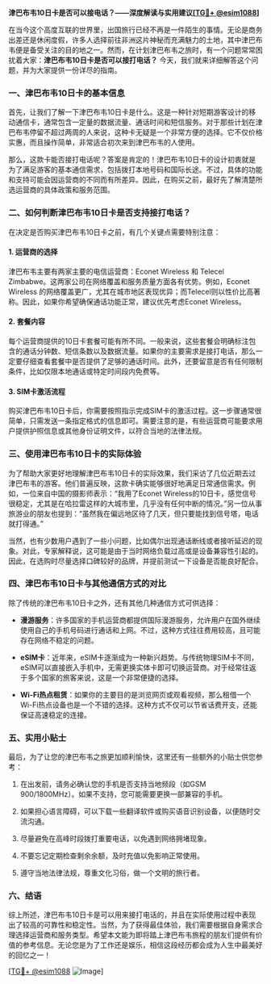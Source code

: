 **津巴布韦10日卡是否可以接电话？——深度解读与实用建议[[TG💪+ @esim1088](https://t.me/s/esim1088)]**

在当今这个高度互联的世界里，出国旅行已经不再是一件陌生的事情。无论是商务出差还是休闲度假，许多人选择前往非洲这片神秘而充满魅力的土地，其中津巴布韦便是备受关注的目的地之一。然而，在计划津巴布韦之旅时，有一个问题常常困扰着大家：**津巴布韦10日卡是否可以接打电话？** 今天，我们就来详细解答这个问题，并为大家提供一份详尽的指南。

### 一、津巴布韦10日卡的基本信息

首先，让我们了解一下津巴布韦10日卡是什么。这是一种针对短期游客设计的移动通信卡，通常包含一定量的数据流量、通话时间和短信服务。对于那些计划在津巴布韦停留不超过两周的人来说，这种卡无疑是一个非常方便的选择。它不仅价格实惠，而且操作简单，非常适合初次来到津巴布韦的人使用。

那么，这款卡能否接打电话呢？答案是肯定的！津巴布韦10日卡的设计初衷就是为了满足游客的基本通信需求，包括拨打本地号码和国际长途。不过，具体的功能和支持可能会因运营商的不同而有所差异。因此，在购买之前，最好先了解清楚所选运营商的具体政策和服务范围。

### 二、如何判断津巴布韦10日卡是否支持接打电话？

在决定是否购买津巴布韦10日卡之前，有几个关键点需要特别注意：

#### 1. **运营商的选择**
津巴布韦主要有两家主要的电信运营商：Econet Wireless 和 Telecel Zimbabwe。这两家公司在网络覆盖和服务质量方面各有优势。例如，Econet Wireless 的网络覆盖更广，尤其在城市地区表现优异；而Telecel则以性价比高著称。因此，如果你希望确保通话功能正常，建议优先考虑Econet Wireless。

#### 2. **套餐内容**
每个运营商提供的10日卡套餐可能有所不同。一般来说，这些套餐会明确标注包含的通话分钟数、短信条数以及数据流量。如果你的主要需求是接打电话，那么一定要仔细查看套餐中是否提供了足够的通话时间。此外，还要留意是否有任何限制条件，比如仅限本地通话或特定时间段内免费等。

#### 3. **SIM卡激活流程**
购买津巴布韦10日卡后，你需要按照指示完成SIM卡的激活过程。这一步骤通常很简单，只需发送一条指定格式的信息即可。需要注意的是，有些运营商可能要求用户提供护照信息或其他身份证明文件，以符合当地的法律法规。

### 三、使用津巴布韦10日卡的实际体验

为了帮助大家更好地理解津巴布韦10日卡的实际效果，我们采访了几位近期去过津巴布韦的游客。他们普遍反映，这款卡确实能够很好地满足日常通信需求。例如，一位来自中国的摄影师表示：“我用了Econet Wireless的10日卡，感觉信号很稳定，尤其是在哈拉雷这样的大城市里，几乎没有任何中断的情况。”另一位从事旅游业的朋友也提到：“虽然我在偏远地区待了几天，但只要能找到信号塔，电话就打得通。”

当然，也有少数用户遇到了一些小问题，比如偶尔出现通话断线或者接听延迟的现象。对此，专家解释说，这可能是由于当时网络负载过高或是设备兼容性引起的。因此，在选购时尽量选择口碑较好的品牌，并提前测试一下设备是否能良好配合。

### 四、津巴布韦10日卡与其他通信方式的对比

除了传统的津巴布韦10日卡之外，还有其他几种通信方式可供选择：

- **漫游服务**：许多国家的手机运营商都提供国际漫游服务，允许用户在国外继续使用自己的手机号码进行通话和上网。不过，这种方式往往费用较高，且可能存在网络不稳定的问题。
  
- **eSIM卡**：近年来，eSIM卡逐渐成为一种新兴趋势。与传统物理SIM卡不同，eSIM可以直接嵌入手机中，无需更换实体卡即可切换运营商。对于经常往返于多个国家的旅客来说，这是一个非常便捷的选择。

- **Wi-Fi热点租赁**：如果你的主要目的是浏览网页或观看视频，那么租借一个Wi-Fi热点设备也是一个不错的选择。这种方式不仅可以节省话费开支，还能保证高速稳定的连接。

### 五、实用小贴士

最后，为了让您的津巴布韦之旅更加顺利愉快，这里还有一些额外的小贴士供您参考：

1. 在出发前，请务必确认您的手机是否支持当地频段（如GSM 900/1800MHz）。如果不支持，您可能需要更换一部兼容的手机。
   
2. 如果担心语言障碍，可以下载一些翻译软件或购买语音识别设备，以便随时交流沟通。

3. 尽量避免在高峰时段拨打重要电话，以免遇到网络拥堵现象。

4. 不要忘记定期检查剩余余额，及时充值以免影响正常使用。

5. 遵守当地法律法规，尊重文化习俗，做一个文明的旅行者。

### 六、结语

综上所述，津巴布韦10日卡是可以用来接打电话的，并且在实际使用过程中表现出了较高的可靠性和稳定性。当然，为了获得最佳体验，我们需要根据自身需求合理选择运营商和服务类型。希望本文能为即将踏上津巴布韦旅程的朋友们提供有价值的参考信息。无论您是为了工作还是娱乐，相信这段经历都会成为人生中最美好的回忆之一！

[[TG💪+ @esim1088](https://t.me/s/esim1088) ![Image](https://i.postimg.cc/4NQfJmqS/Snipaste-2025-05-13-00-14-12.png)]